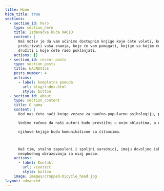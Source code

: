 ```yaml
---
title: Home
hide_title: true
sections:
  - section_id: hero
    type: section_hero
    title: Izdavačka kuća RACIO
    content: |
      Naš motiv je da vam učinimo dostupnim knjige koje ćete voleti, koje će
      proširivati vaša znanja, koje će vam pomagati, knjige sa kojim ćete se
      družiti i koje ćete rado poklanjati.
    actions: []
  - section_id: recent-posts
    type: section_posts
    title: NAJNOVIJE
    posts_number: 4
    actions:
      - label: kompletna ponuda
        url: blog/index.html
        style: button
  - section_id: about
    type: section_content
    title: O nama
    content: |
      Kod nas ćete naći knige vezane za naučno-popularnu psihologiju, psihijatriju i neuropsihijatriju. Sve naslove biramo sa velikom pažnjom.

      Vodimo računa da naši autori budu prestižni u ovim oblastima, a da 

      njihove knjige budu komunikativne sa čitaocima.



      Naš tim, stalno zaposleni i spoljni saradnici, imaju dovoljno iskustva i
      neophodnog obrazovanja za ovaj posao.
    actions:
      - label: Kontakt
        url: /contact
        style: button
    image: images/cropped-bicycle_head.jpg
layout: advanced
---
```

